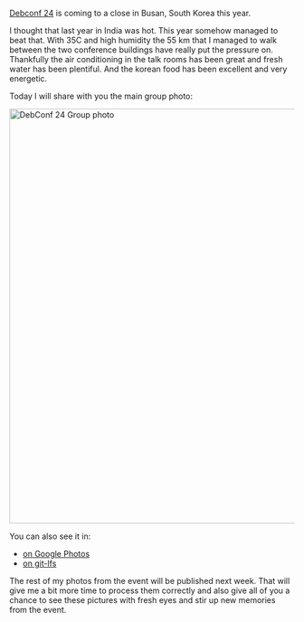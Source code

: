 <!--
.. title: Debconf 24 photos
.. slug: debconf24-photos
.. date: 2024-08-02 09:00:00 UTC
.. tags: Debian-planet,Ubuntu.lv-planet,blog,travel,debian,photo
.. category:
.. link:
.. description:
.. type: text
-->

[Debconf 24](https://debconf24.debconf.org/) is coming to a close in Busan, South Korea this year.

I thought that last year in India was hot. This year somehow managed to beat that. With 35C and high
humidity the 55 km that I managed to walk between the two conference buildings have really put the
pressure on. Thankfully the air conditioning in the talk rooms has been great and fresh water has been
plentiful. And the korean food has been excellent and very energetic.

Today I will share with you the main group photo:

<img src="https://salsa.debian.org/debconf-team/public/share/debconf24/-/raw/main/photos/aigarius/group/debconf24_group.jpg?inline=false" alt="DebConf 24 Group photo" width="1064" height="734">

You can also see it in:

* [on Google Photos](https://photos.google.com/share/AF1QipNWCTYCaSDyKioIJR1eolSpSF1RnPg55P61-ue_BV6A3ZGjitqXn2lQAhMEnsFrdQ/photo/AF1QipP7ljh6rqfuiaMY8_RCtecY1oQFaE_TMUIkNNE3?key=a3BNZG5OaW82Q2tKSzVCY3R5ZHlWTFlOUTczN2dR)
* [on git-lfs](https://salsa.debian.org/debconf-team/public/share/debconf24/-/blob/main/photos/aigarius/group/debconf24_group.jpg)

The rest of my photos from the event will be published next week. That will give me a bit more time to process
them correctly and also give all of you a chance to see these pictures with fresh eyes and stir up new memories from
the event.
